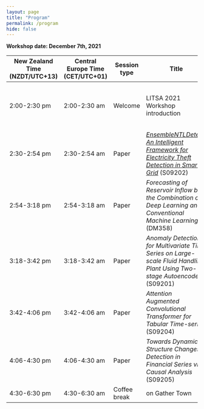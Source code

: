 ```yaml
---
layout: page
title: "Program"
permalink: /program
hide: false
---
```


**Workshop date: December 7th, 2021**

New Zealand Time (NZDT/UTC+13) | Central Europe Time (CET/UTC+01) | Session type | Title | Speaker/Authors | Affiliation | Repo
-----------------|---------------------------|--------------|-------|-----------------|-------------|------
2:00-2:30 pm | 2:00-2:30 am | Welcome | LITSA 2021 Workshop introduction | Florent Forest | [LIPN](lipn.fr) (Université Sorbonne Paris Nord) / [LMIS2](lmis2.epfl.ch) (EPFL) |
2:30-2:54 pm | 2:30-2:54 am | Paper | _[EnsembleNTLDetect: An Intelligent Framework for Electricity Theft Detection in Smart Grid](https://arxiv.org/abs/2110.04502)_ (S09202) | Yogesh Kulkarni, Sayf Hussain, Krithi Ramamritham, Nivethitha Somu | Pune Institute of Computer Technology, Pune, India | 
2:54-3:18 pm | 2:54-3:18 am | Paper | _Forecasting of Reservoir Inflow by the Combination of Deep Learning and Conventional Machine Learning_ (DM358) | Topon Paul, Sreeharsha Raghavendra, Ken Ueno, Fang Ni, Hiromasa Shin, Kaneharu Nishino, Ryusei Shingaki | Toshiba Corporation, Japan |
3:18-3:42 pm | 3:18-3:42 am | Paper | _Anomaly Detection for Multivariate Time Series on Large-scale Fluid Handling Plant Using Two-stage Autoencoder_ (S09201) | Susumu Naito, Yasunori Taguchi, Kouta Nakata, Yuichi Kato | Corporate R&D Center, Toshiba Corporation, Japan |
3:42-4:06 pm | 3:42-4:06 am | Paper | _Attention Augmented Convolutional Transformer for Tabular Time-series_ (S09204) | Sharath M Shankaranarayana, Davor Runje | Airt, India | 
4:06-4:30 pm | 4:06-4:30 am | Paper | _Towards Dynamic Structure Changes Detection in Financial Series via Causal Analysis_ (S09205) | Patrick Owusu, Armelle Brun, Shengrui Wang | University of Lorraine, France |
4:30-6:30 pm | 4:30-6:30 am | Coffee break | on Gather Town | | |
